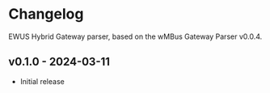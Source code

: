 # Changelog

EWUS Hybrid Gateway parser, based on the wMBus Gateway Parser v0.0.4.

## v0.1.0 - 2024-03-11
- Initial release
